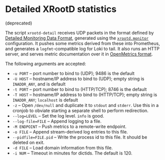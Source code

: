 # Detailed XRootD statistics

(deprecated)

The script `xrootd-detail` receives UDP packets in the format defined
by [Detailed Monitoring Data Format](https://xrootd.slac.stanford.edu/doc/dev51/xrd_monitoring.htm#_Toc49119279), generated using the [`xrootd.monitor`](https://xrootd.slac.stanford.edu/doc/dev50/xrd_config.htm#_monitor) configuration.
It pushes some metrics derived from these into Prometheus, and generates a `logfmt`-compatible log for Loki to tail.
It also runs an HTTP server, and serves metric documentation over it in [OpenMetrics format](https://github.com/OpenObservability/OpenMetrics/blob/main/specification/OpenMetrics.md).

The following arguments are accepted:

- `-u PORT` &ndash; port number to bind to (UDP); 9486 is the default
- `-U HOST` &ndash; hostname/IP address to bind to (UDP); empty string is `INADDR_ANY`, and is default
- `-t PORT` &ndash; port number to bind to (HTTP/TCP); 8746 is the default
- `-T HOST` &ndash; hostname/IP address to bind to (HTTP/TCP); empty string is `INADDR_ANY`; `localhost` is default
- `-z` &ndash; Open `/dev/null` and duplicate it to `stdout` and `stderr`.
  Use this in a cronjob to obviate starting a separate shell to perform redirection.
- `--log=LEVEL` &ndash; Set the log level.
  `info` is good.
- `--log-file=FILE` &ndash; Append logging to a file.
- `-M ENDPOINT` &ndash; Push metrics to a remote-write endpoint.
- `-o FILE` &ndash; Append stream-derived log entries to this file.
- `--pidfile=FILE.pid` &ndash; Write the process id to this file.
  It should be deleted on exit.
- `-d FILE` &ndash; Load domain information from this file.
- `-i NUM` &ndash; Timeout in minutes for dictids.
  The default is 120.
